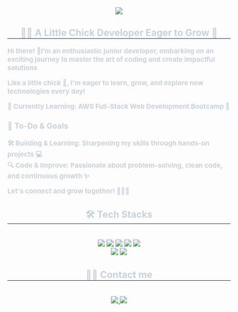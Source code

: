 
<div align= "center">
    <img src="https://capsule-render.vercel.app/api?type=wave&color=gradient&height=180&text=Welcom%20to%20SeungWon'sGitHub&animation=fadeIn&fontColor=ffffff&fontSize=50" />
    </div>
    <div align= "center"> 
    <h2 style="border-bottom: 1px solid #21262d; color: #c9d1d9;"> 🐣🐥 A Little Chick Developer Eager to Grow 🐔 </h2>  
    <div style="font-weight: 700; font-size: 15px; text-align: left; color: #c9d1d9;">

Hi there! 👋I’m an enthusiastic junior developer, embarking on an exciting journey to master the art of coding and create impactful solutions  

Like a little chick 🐣, I'm eager to learn, grow, and explore new technologies every day!  

🌱 **Currently Learning:** AWS Full-Stack Web Development Bootcamp 🚀 

### 🚀 To-Do & Goals  
🛠 **Building & Learning**: Sharpening my skills through hands-on projects 💻  
🔍 **Code & Improve**: Passionate about problem-solving, clean code, and continuous growth ✨  

Let's connect and grow together! 🐥🐔🚀
</div>
    <div align= "center">
    <h2 style="border-bottom: 1px solid #21262d; color: #c9d1d9;"> 🛠️ Tech Stacks </h2> <br> 
    <div style="margin: 0 auto; text-align: center;" align= "center"> <img src="https://img.shields.io/badge/C++-00599C?style=for-the-badge&logo=C%2B%2B&logoColor=white">
          <img src="https://img.shields.io/badge/Python-3776AB?style=for-the-badge&logo=Python&logoColor=white">
          <img src="https://img.shields.io/badge/HTML5-E34F26?style=for-the-badge&logo=HTML5&logoColor=white">
          <img src="https://img.shields.io/badge/CSS3-1572B6?style=for-the-badge&logo=CSS3&logoColor=white">
          <img src="https://img.shields.io/badge/Javascript-F7DF1E?style=for-the-badge&logo=Javascript&logoColor=white">
          <br/><img src="https://img.shields.io/badge/Java-007396?style=for-the-badge&logo=Java&logoColor=white">
          <img src="https://img.shields.io/badge/Spring Boot-6DB33F?style=for-the-badge&logo=Spring Boot&logoColor=white">
          </div>
    </div>
    <div align= "center">
    <h2 style="border-bottom: 1px solid #21262d; color: #c9d1d9;"> 🧑‍💻 Contact me </h2> <br> 
    <div align= "center"> <a href=mailto:semo970921@gmail.com> <img src="https://img.shields.io/badge/Gmail-EA4335?style=for-the-badge&logo=Gmail&logoColor=white&link=mailto:semo970921@gmail.com"> </a>
         <a href=> <img src="https://img.shields.io/badge/Notion-000000?style=for-the-badge&logo=Notion&logoColor=white&link="> </a>
          </div>  <br> 
    <div align= "center">  </div> 
    </div>
    

    
